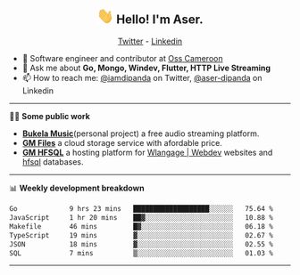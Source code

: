 <h2 align="center"> <img src="https://github.com/gabriel-TheCode/gabriel-TheCode/blob/master/gifs/Hi.gif" width="30px"> Hello! I'm Aser.</h2>
<p align="center">
  <a href="https://twitter.com/iamdipanda">Twitter</a> - 
  <a href="https://www.linkedin.com/in/aser-dipanda/">Linkedin</a>
</p>


- 🔭 Software engineer and contributor at [Oss Cameroon](https://github.com/osscameroon)
- 💬 Ask me about **Go, Mongo, Windev, Flutter, HTTP Live Streaming**
- 📫 How to reach me: [@iamdipanda](https://twitter.com/iamdipanda) on Twitter, [@aser-dipanda](https://www.linkedin.com/in/aser-dipanda/) on Linkedin

-------

👨‍💻 **Some public work**

- **[Bukela Music](https://music.bukela.co)**(personal project) a free audio streaming platform. 
- **[GM Files](https://gamesmania.io)** a cloud storage service with afordable price.
- **[GM HFSQL](https://gamesmania.io)** a hosting platform for [Wlangage | Webdev](https://pcsoft.fr/webdev/index.html) websites and [hfsql](https://pcsoft.fr/accueilpub/hfsql.htm) databases.
-------

📊 **Weekly development breakdown**

<!--START_SECTION:waka-->

```text
Go             9 hrs 23 mins   ███████████████████░░░░░░   75.64 %
JavaScript     1 hr 20 mins    ██▓░░░░░░░░░░░░░░░░░░░░░░   10.88 %
Makefile       46 mins         █▓░░░░░░░░░░░░░░░░░░░░░░░   06.18 %
TypeScript     19 mins         ▓░░░░░░░░░░░░░░░░░░░░░░░░   02.67 %
JSON           18 mins         ▓░░░░░░░░░░░░░░░░░░░░░░░░   02.55 %
SQL            7 mins          ▒░░░░░░░░░░░░░░░░░░░░░░░░   01.03 %
```

<!--END_SECTION:waka-->

-------
